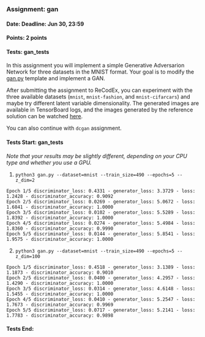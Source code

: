 ### Assignment: gan
#### Date: Deadline: Jun 30, 23:59
#### Points: 2 points
#### Tests: gan_tests

In this assignment you will implement a simple Generative Adversarion Network
for three datasets in the MNIST format. Your goal is to modify the
[gan.py](https://github.com/ufal/npfl114/tree/master/labs/13/gan.py)
template and implement a GAN.

After submitting the assignment to ReCodEx, you can experiment with the three
available datasets (`mnist`, `mnist-fashion`, and `mnist-cifarcars`) and
maybe try different latent variable dimensionality. The generated images are
available in TensorBoard logs, and the images generated by the reference
solution can be watched
[here](https://ufal.mff.cuni.cz/~straka/courses/npfl114/2223/demos/gan.html).

You can also continue with `dcgan` assignment.

#### Tests Start: gan_tests
_Note that your results may be slightly different, depending on your CPU type and whether you use a GPU._
1. `python3 gan.py --dataset=mnist --train_size=490 --epochs=5 --z_dim=2`
```
Epoch 1/5 discriminator_loss: 0.4331 - generator_loss: 3.3729 - loss: 1.2428 - discriminator_accuracy: 0.9092
Epoch 2/5 discriminator_loss: 0.0269 - generator_loss: 5.0672 - loss: 1.6841 - discriminator_accuracy: 1.0000
Epoch 3/5 discriminator_loss: 0.0102 - generator_loss: 5.5289 - loss: 1.8392 - discriminator_accuracy: 1.0000
Epoch 4/5 discriminator_loss: 0.0274 - generator_loss: 5.4984 - loss: 1.8360 - discriminator_accuracy: 0.9990
Epoch 5/5 discriminator_loss: 0.0144 - generator_loss: 5.8541 - loss: 1.9575 - discriminator_accuracy: 1.0000
```
2. `python3 gan.py --dataset=mnist --train_size=490 --epochs=5 --z_dim=100`
```
Epoch 1/5 discriminator_loss: 0.4518 - generator_loss: 3.1389 - loss: 1.1873 - discriminator_accuracy: 0.9010
Epoch 2/5 discriminator_loss: 0.0400 - generator_loss: 4.2957 - loss: 1.4290 - discriminator_accuracy: 1.0000
Epoch 3/5 discriminator_loss: 0.0314 - generator_loss: 4.6148 - loss: 1.5455 - discriminator_accuracy: 1.0000
Epoch 4/5 discriminator_loss: 0.0410 - generator_loss: 5.2547 - loss: 1.7673 - discriminator_accuracy: 0.9969
Epoch 5/5 discriminator_loss: 0.0717 - generator_loss: 5.2141 - loss: 1.7783 - discriminator_accuracy: 0.9898
```
#### Tests End:
